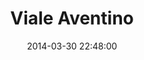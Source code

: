 --- 
layout: entry
title: Viale Aventino
location: Rome, Italy
date_taken: March 2014
camera: Leica M9
lens: Leitz Summilux 35mm f/1.4
image: GRS-20140328-092102
date: 2014-03-30 22:48:00
category: notebook
excerpt:
tags: [color, woman, 60 to 80 years, hair, green, orange, sunglasses, bus stop, mouth]
---